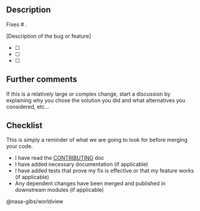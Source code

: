 ## Description

Fixes # .

[Description of the bug or feature]

- [ ]
- [ ]
- [ ]

## Further comments

If this is a relatively large or complex change, start a discussion by explaining why you chose the solution you did and what alternatives you considered, etc...

## Checklist

This is simply a reminder of what we are going to look for before merging your code.

- I have read the [CONTRIBUTING](https://github.com/nasa-gibs/worldview/blob/master/.github/CONTRIBUTING.md) doc
- I have added necessary documentation (if applicable)
- I have added tests that prove my fix is effective or that my feature works (if applicable)
- Any dependent changes have been merged and published in downstream modules (if applicable)

@nasa-gibs/worldview
